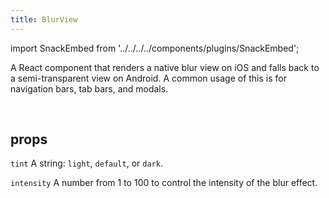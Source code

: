 ```yaml
---
title: BlurView
---
```


import SnackEmbed from '../../../../components/plugins/SnackEmbed';

A React component that renders a native blur view on iOS and falls back to a semi-transparent view on Android. A common usage of this is for navigation bars, tab bars, and modals.

<SnackEmbed snackId="Bkbb_XnHW" />

<br />

<SnackEmbed snackId="BJM8eV3rZ" />

## props

 `tint`
A string: `light`, `default`, or `dark`.

 `intensity`
A number from 1 to 100 to control the intensity of the blur effect.

#